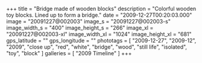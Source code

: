 +++
title = "Bridge made of wooden blocks"
description = "Colorful wooden toy blocks. Lined up to form a bridge."
date = "2009-12-27T00:20:03.000"
image = "20091227@002003"
image_s = "20091227@002003-s"
image_width_s = "400"
image_height_s = "266"
image_xl = "20091227@002003-xl"
image_width_xl = "1024"
image_height_xl = "681"
gps_latitude = ""
gps_longitude = ""
phototags = [ "2009-12-27", "2009-12", "2009", "close up", "red", "white", "bridge", "wood", "still life", "isolated", "toy", "block" ]
galleries = [ "2009 Timeline" ]
+++

